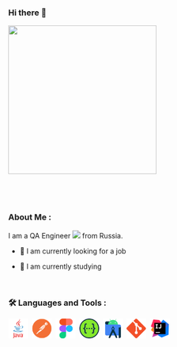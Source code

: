 ### Hi there :wave:

<div id="header" align="left">
  <img src="https://media.giphy.com/media/v1.Y2lkPTc5MGI3NjExZXhuYzdvbHZsZWZjdmp5eDh5Y3JvZ2gybjJqMjJ1cmpmYWgyaGc0cyZlcD12MV9pbnRlcm5hbF9naWZfYnlfaWQmY3Q9cw/VPnfM9bmR0ZaQo3qtK/giphy.gif" width="300" height="300"/>
</div>
  <div id="badges" align="left">
   <img src="https://komarev.com/ghpvc/?username=Mikadiko&style=flat-square&color=red" alt=""/>
  
</div>

<br/>
<br/>

###  About Me :
I am a QA Engineer <img src="https://media.giphy.com/media/WUlplcMpOCEmTGBtBW/giphy.gif" width="30"> from Russia.
- 🔭 I am currently looking for a job
- 🌱 I am currently studying

  <br/>

### :hammer_and_wrench: Languages and Tools :
<div>
  <img src="https://github.com/devicons/devicon/blob/master/icons/java/java-original-wordmark.svg" title="Java" alt="Java" width="40" height="40"/>&nbsp;
  <img src="https://github.com/devicons/devicon/blob/master/icons/postman/postman-plain.svg" title="Postman" alt="Postman" width="40" height="40"/>&nbsp;
  <img src="https://github.com/devicons/devicon/blob/master/icons/figma/figma-original.svg" title="Figma" alt="Figma" width="40" height="40"/>&nbsp;
  <img src="https://github.com/devicons/devicon/blob/master/icons/swagger/swagger-original.svg" title="Swagger" alt="Swagger" width="40" height="40"/>&nbsp;
  <img src="https://github.com/devicons/devicon/blob/master/icons/androidstudio/androidstudio-original.svg" title="Android Studio" alt="Android Studio" width="40" height="40"/>&nbsp;
  <img src="https://github.com/devicons/devicon/blob/master/icons/git/git-original.svg"  title="Git" alt="Git" width="40" height="40"/>&nbsp;
  <img src="https://github.com/devicons/devicon/blob/master/icons/intellij/intellij-original.svg" title="Intellij" alt="Intellij" width="40" height="40"/>&nbsp;
</div>


<!--
**Mikadiko/Mikadiko** is a ✨ _special_ ✨ repository because its `README.md` (this file) appears on your GitHub profile.
-->
